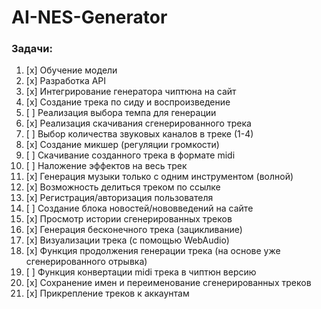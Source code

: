 # AI-NES-Generator
### Задачи:
1. [x] Обучение модели
2. [x] Разработка API
3. [x] Интегрирование генератора чиптюна на сайт
4. [x] Создание трека по сиду и воспроизведение
5. [ ] Реализация выбора темпа для генерации
6. [x] Реализация скачивания сгенерированного трека
7. [ ] Выбор количества звуковых каналов в треке (1-4)
8. [x] Создание микшер (регуляции громкости)
9. [ ] Скачивание созданного трека в формате midi
10. [ ] Наложение эффектов на весь трек
11. [x] Генерация музыки только с одним инструментом (волной)
12. [x] Возможность делиться треком по ссылке
13. [x] Регистрация/авторизация пользователя
14. [ ] Создание блока новостей/нововведений на сайте
15. [x] Просмотр истории сгенерированных треков
16. [x] Генерация бесконечного трека (зацикливание)
17. [x] Визуализации трека (с помощью WebAudio)
18. [x] Функция продолжения генерации трека (на основе уже сгенерированного отрывка)
19. [ ] Функция конвертации midi трека в чиптюн версию
20. [x] Сохранение имен и переименование сгенерированных треков
21. [x] Прикрепление треков к аккаунтам
